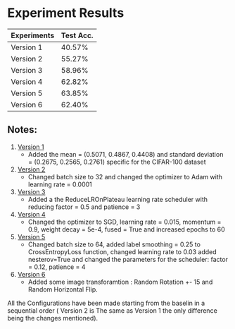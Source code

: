 # Experiment Results

| Experiments                          | Test Acc. |
|--------------------------------------|-----------|
|  Version 1                           | 40.57%    |
|  Version 2                           | 55.27%    |
|  Version 3                           | 58.96%    |
|  Version 4                           | 62.82%    |
|  Version 5                           | 63.85%    |
|  Version 6                           | 62.40%    |

## Notes:
1. [Version 1](https://github.com/Rares-Birladeanu/CARN/blob/main/Tema_2/Version%201/Version_1.ipynb)
   - Added the mean = (0.5071, 0.4867, 0.4408) and standard deviation = (0.2675, 0.2565, 0.2761) specific for the CIFAR-100 dataset
2. [Version 2](https://github.com/Rares-Birladeanu/CARN/blob/main/Tema_2/Version%202/Version_2.ipynb)
   - Changed batch size to 32 and changed the optimizer to Adam with learning rate = 0.0001
4. [Version 3](https://github.com/Rares-Birladeanu/CARN/blob/main/Tema_2/Version%203/Version_3.ipynb)
   - Added a the ReduceLROnPlateau learning rate scheduler with reducing factor = 0.5 and patience = 3
5. [Version 4](https://github.com/Rares-Birladeanu/CARN/blob/main/Tema_2/Version%203/Version_4.ipynb)
   - Changed the optimizer to SGD, learning rate = 0.015, momentum = 0.9, weight decay = 5e-4, fused = True and increased epochs to 60
7. [Version 5](https://github.com/Rares-Birladeanu/CARN/blob/main/Tema_2/Version%203/Version_5.ipynb)
   - Changed batch size to 64, added label smoothing = 0.25 to CrossEntropyLoss function, changed learning rate to 0.03 added nesterov=True  and changed the parameters for the scheduler: factor = 0.12, patience = 4
8. [Version 6](https://github.com/Rares-Birladeanu/CARN/blob/main/Tema_2/Version%203/Version_6.ipynb)
   - Added some image transforamtion : Random Rotation +- 15 and Random Horizontal Flip.

All the Configurations have been made starting from the baselin in a sequential order ( Version 2 is The same as Version 1 the only difference being the changes mentioned). 
